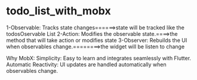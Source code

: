 # todo_list_with_mobx

1-Observable: Tracks state changes======>state will be tracked like the todosOservable List
2-Action: Modifies the observable state.====>the method that will take action or modifies state
3-Observer: Rebuilds the UI when observables change.========>the widget will be listen to change 


Why MobX:
Simplicity: Easy to learn and integrates seamlessly with Flutter.
Automatic Reactivity: UI updates are handled automatically when observables change.


